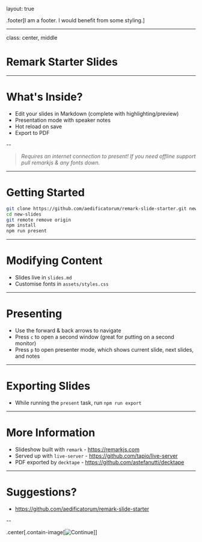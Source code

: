 layout: true

.footer[I am a footer. I would benefit from some styling.]

---

class: center, middle

# Remark Starter Slides

---

# What's Inside?

- Edit your slides in Markdown (complete with highlighting/preview)
- Presentation mode with speaker notes
- Hot reload on save
- Export to PDF

--

> _Requires an internet connection to present! If you need offline support pull remarkjs & any fonts down._

---

# Getting Started

```bash
git clone https://github.com/aedificatorum/remark-slide-starter.git new-slides
cd new-slides
git remote remove origin
npm install
npm run present
```

---

# Modifying Content

- Slides live in `slides.md`
- Customise fonts in `assets/styles.css`

---

# Presenting

- Use the forward & back arrows to navigate
- Press `c` to open a second window (great for putting on a second monitor)
- Press `p` to open presenter mode, which shows current slide, next slides, and notes

---

# Exporting Slides

- While running the `present` task, run `npm run export`

---

# More Information

- Slideshow built with `remark` - https://remarkjs.com
- Served up with `live-server` - https://github.com/tapio/live-server
- PDF exported by `decktape` - https://github.com/astefanutti/decktape

---

# Suggestions?

- https://github.com/aedificatorum/remark-slide-starter

--

.center[.contain-image[![Continue](https://http.cat/100)]]